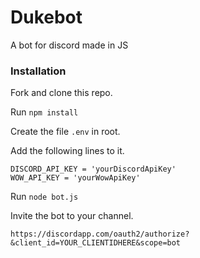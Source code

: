 # Dukebot
A bot for discord made in JS

### Installation
Fork and clone this repo.

Run `npm install`

Create the file `.env` in root.

Add the following lines to it.

```
DISCORD_API_KEY = 'yourDiscordApiKey'
WOW_API_KEY = 'yourWowApiKey'
```

Run `node bot.js`

Invite the bot to your channel.

`https://discordapp.com/oauth2/authorize?&client_id=YOUR_CLIENTIDHERE&scope=bot`
